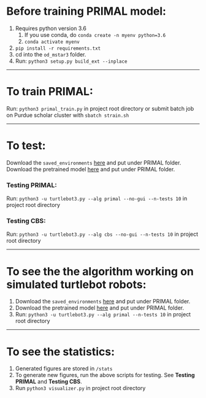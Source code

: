 # Before training PRIMAL model:
1. Requires python version 3.6
   1. If you use conda, do `conda create -n myenv python=3.6`
   2. `conda activate myenv`
2. `pip install -r requirements.txt`
3. cd into the `od_mstar3` folder.
4. Run: `python3 setup.py build_ext --inplace` 
<!-- 5. (may need --inplace as extra argument). -->
<!-- 5. Copy so object from build/lib.*/ at the root of the od_mstar3 folder.
1. Check by going back to the root of the git folder, running python3 and `import cpp_mstar` -->

---

# To train PRIMAL:
Run: `python3 primal_train.py` in project root directory or
submit batch job on Purdue scholar cluster with `sbatch strain.sh`

---

# To test:
Download the `saved_environments` [here](https://drive.google.com/file/d/193mv6mhlcu9Bqxs6hSMTfSk_1GrPAiNO/view?usp=sharing) and put under PRIMAL folder.
Download the pretrained model [here](https://drive.google.com/file/d/1s6Xo_0lmdivFUG0ImLChVTW4plURG-3u/view?usp=share_link) and put under PRIMAL folder.

### Testing PRIMAL:
Run: `python3 -u turtlebot3.py --alg primal --no-gui --n-tests 10` in project root directory

### Testing CBS:
Run: `python3 -u turtlebot3.py --alg cbs --no-gui --n-tests 10` in project root directory

---

# To see the the algorithm working on simulated turtlebot robots: 
1. Download the `saved_environments` [here](https://drive.google.com/file/d/193mv6mhlcu9Bqxs6hSMTfSk_1GrPAiNO/view?usp=sharing) and put under PRIMAL folder.
2. Download the pretrained model [here](https://drive.google.com/file/d/1s6Xo_0lmdivFUG0ImLChVTW4plURG-3u/view?usp=share_link) and put under PRIMAL folder.
3. Run: `python3 -u turtlebot3.py --alg primal --n-tests 10` in project root directory

---

# To see the statistics:
1. Generated figures are stored in `/stats`
2. To generate new figures, run the above scripts for testing. See **Testing PRIMAL** and **Testing CBS**.
3. Run `python3 visualizer.py` in project root directory